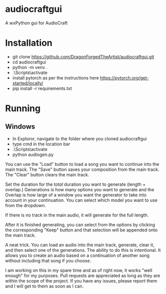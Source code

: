 # audiocraftgui
 A wxPython gui for AudioCraft

# Installation
- git clone https://github.com/DragonForgedTheArtist/audiocraftgui.git
- cd audiocraftgui
- python -m venv .
- .\Scripts\activate
- install pytorch as per the instructions here https://pytorch.org/get-started/locally/
- pip install -r requirements.txt

# Running

## Windows
- In Exploror, navigate to the folder where you cloned audiocraftgui
- type cmd in the location bar
- .\Scripts\activate
- python audiogen.py

You can use the "Load" button to load a song you want to continue into the main track.  The "Save" button saves your composition from the main track.  The "Clear" button clears the main track. 

Set the duration for the _total_ duration you want to generate (length + overlap.) Generations is how many options you want to generate and the Overlap is how large of a window you want the generator to take into account in your continuation.  You can select which model you want to use from the dropdown.

If there is no track in the main audio, it will generate for the full length.

After it is finished generating, you can select from the options by clicking the corresponding "Keep" button and that selection will be appended onto the main track.

A neat trick.  You can load an audio into the main track, generate, clear it, and then select one of the generations.  The ability to do this is intentional.  It allows you to create an audio based on a continuation of another song without including that song if you choose.

I am working on this in my spare time and as of right now, it works "well enough" for my purposes.  Pull requests are appreciated as long as they are within the scope of the project.  If you have any issues, please report them and I will get to them as soon as I can.

